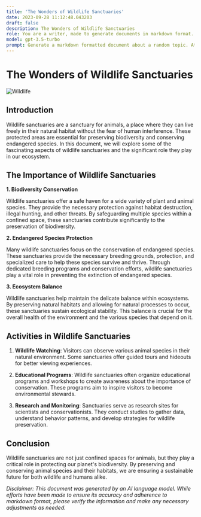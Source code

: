 ```yaml
---
title: 'The Wonders of Wildlife Sanctuaries'
date: 2023-09-28 11:12:48.043203
draft: false
description: The Wonders of Wildlife Sanctuaries
role: You are a writer, made to generate documents in markdown format. It is very important that all of the documents you generate are in valid markdown format.
model: gpt-3.5-turbo
prompt: Generate a markdown formatted document about a random topic. At the bottom, include a disclaimer explaining that the document was generated by you. The first line of the document should be the title. Make sure that the entire document is in proper markdown format, using a mix of various tags to make the document visually appealing.
---
```


# The Wonders of Wildlife Sanctuaries

![Wildlife](https://www.example.com/wildlife.jpg)

## Introduction

Wildlife sanctuaries are a sanctuary for animals, a place where they can live freely in their natural habitat without the fear of human interference. These protected areas are essential for preserving biodiversity and conserving endangered species. In this document, we will explore some of the fascinating aspects of wildlife sanctuaries and the significant role they play in our ecosystem.

## The Importance of Wildlife Sanctuaries

**1. Biodiversity Conservation**

Wildlife sanctuaries offer a safe haven for a wide variety of plant and animal species. They provide the necessary protection against habitat destruction, illegal hunting, and other threats. By safeguarding multiple species within a confined space, these sanctuaries contribute significantly to the preservation of biodiversity.

**2. Endangered Species Protection**

Many wildlife sanctuaries focus on the conservation of endangered species. These sanctuaries provide the necessary breeding grounds, protection, and specialized care to help these species survive and thrive. Through dedicated breeding programs and conservation efforts, wildlife sanctuaries play a vital role in preventing the extinction of endangered species.

**3. Ecosystem Balance**

Wildlife sanctuaries help maintain the delicate balance within ecosystems. By preserving natural habitats and allowing for natural processes to occur, these sanctuaries sustain ecological stability. This balance is crucial for the overall health of the environment and the various species that depend on it.

## Activities in Wildlife Sanctuaries

1. **Wildlife Watching**: Visitors can observe various animal species in their natural environment. Some sanctuaries offer guided tours and hideouts for better viewing experiences.

2. **Educational Programs**: Wildlife sanctuaries often organize educational programs and workshops to create awareness about the importance of conservation. These programs aim to inspire visitors to become environmental stewards.

3. **Research and Monitoring**: Sanctuaries serve as research sites for scientists and conservationists. They conduct studies to gather data, understand behavior patterns, and develop strategies for wildlife preservation.

## Conclusion

Wildlife sanctuaries are not just confined spaces for animals, but they play a critical role in protecting our planet's biodiversity. By preserving and conserving animal species and their habitats, we are ensuring a sustainable future for both wildlife and humans alike.

*Disclaimer: This document was generated by an AI language model. While efforts have been made to ensure its accuracy and adherence to markdown format, please verify the information and make any necessary adjustments as needed.*